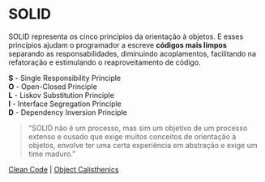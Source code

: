 # SOLID

SOLID representa os cinco princípios da orientação à objetos. E esses princípios ajudam o programador a escreve __códigos mais limpos__ separando as responsabilidades, diminuindo acoplamentos, facilitando na refatoração e estimulando o reaproveitamento de código.

**S** - Single Responsibility Principle  
**O** - Open-Closed Principle  
**L** - Liskov Substitution Principle  
**I** - Interface Segregation Principle  
**D** - Dependency Inversion Principle

> “SOLID não é um processo, mas sim um objetivo de um processo extenso e ousado que exige muitos conceitos de orientação à objetos, envolve ter uma certa experiência em abstração e exige um time maduro.”

[Clean Code](/manifest/slide-03.md#clean-code) | [Object Calisthenics](/manifest/slide-05.md#object-calisthenics)